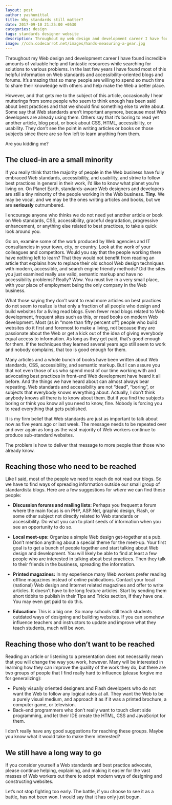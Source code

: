 ```yaml
---
layout: post
author: yashumittal
title: Why standards still matter?
date: 2017-09-10 21:25:00 +0530
categories: design
tags: standards designer website
description: Throughout my web design and development career I have found incredible amounts of valuable help and fantastic resources while searching for solutions to various problems.
image: //cdn.codecarrot.net/images/hands-measuring-a-gear.jpg
---
```


Throughout my Web design and development career I have found incredible amounts of valuable help and fantastic resources while searching for solutions to various problems. In the last few years I have found most of this helpful information on Web standards and accessibility-oriented blogs and forums. It’s amazing that so many people are willing to spend so much time to share their knowledge with others and help make the Web a better place.

However, and that gets me to the subject of this article, occasionally I hear mutterings from some people who seem to think enough has been said about best practices and that we should find something else to write about. Some say that Web standards aren’t important anymore, because most Web developers are already using them. Others say that it’s boring to read yet another article, blog post, or book about CSS, HTML, accessibility, or usability. They don’t see the point in writing articles or books on those subjects since there are so few left to learn anything from them.

Are you kidding me?

## The clued-in are a small minority

If you really think that the majority of people in the Web business have fully embraced Web standards, accessibility, and usability, and strive to follow best practices in general in their work, I’d like to know what planet you’re living on. On Planet Earth, standards-aware Web designers and developers are still a tiny minority of the people working in the Web business. **Tiny.** We may be vocal, and we may be the ones writing articles and books, but we are **seriously** outnumbered.

I encourage anyone who thinks we do not need yet another article or book on Web standards, CSS, accessibility, graceful degradation, progressive enhancement, or anything else related to best practices, to take a quick look around you.

Go on, examine some of the work produced by Web agencies and IT consultancies in your town, city, or country. Look at the work of your colleagues and competitors. Would you say that the people working there have nothing left to learn? That they would not benefit from reading an article that explains how to replace their old school Web design techniques with modern, accessible, and search engine friendly methods? Did the sites you just examined really use valid, semantic markup and have no accessibility problems? Really? Wow. You must live in a very small place, with your place of employment being the only company in the Web business.

What those saying they don’t want to read more articles on best practices do not seem to realize is that only a fraction of all people who design and build websites for a living read blogs. Even fewer read blogs related to Web development, frequent sites such as this, or read books on modern Web development. Most (as in “more than fifty percent of”) people who build websites do it first and foremost to make a living, not because they are passionate about the Web or get a kick out of the idea of giving everybody equal access to information. As long as they get paid, that’s good enough for them. If the techniques they learned several years ago still seem to work and nobody complains, that too is good enough for them.

Many articles and a whole bunch of books have been written about Web standards, CSS, accessibility, and semantic markup. But I can assure you that not even those of us who spend most of our time working with and advocating best practices in front-end Web development have heard it all before. And the things we have heard about can almost always bear repeating. Web standards and accessibility are not “dead”, “boring”, or subjects that everybody knows everything about. Actually, I don’t think anybody knows all there is to know about them. But if you find the subjects boring or think you know all you need to know, fine. Nobody is forcing you to read everything that gets published.

It is my firm belief that Web standards are just as important to talk about now as five years ago or last week. The message needs to be repeated over and over again as long as the vast majority of Web workers continue to produce sub-standard websites.

The problem is how to deliver that message to more people than those who already know.

## Reaching those who need to be reached

Like I said, most of the people we need to reach do not read our blogs. So we have to find ways of spreading information outside our small group of standardista blogs. Here are a few suggestions for *where* we can find these people:

* **Discussion forums and mailing lists:** Perhaps you frequent a forum where the main focus is on PHP, ASP.Net, graphic design, Flash, or some other subject not directly related to Web standards or accessibility. Do what you can to plant seeds of information when you see an opportunity to do so.

* **Local meet-ups:** Organize a simple Web design get-together at a pub. Don’t mention anything about a special theme for the meet-up. Your first goal is to get a bunch of people together and start talking about Web design and development. You will likely be able to find at least a few people who are interested in talking about best practices. Then they talk to their friends in the business, spreading the information.

* **Printed magazines:** In my experience many Web workers prefer reading offline magazines instead of online publications. Contact your local (national) Web design and Internet related magazines and offer to write articles. It doesn’t have to be long feature articles. Start by sending them short tidbits to publish in their Tips and Tricks section, if they have one. You may even get paid to do this.

* **Education:** This is a big one. So many schools still teach students outdated ways of designing and building websites. If you can somehow influence teachers and instructors to update and improve what they teach students, much will be won.

## Reaching those who don’t want to be reached

Reading an article or listening to a presentation does not necessarily mean that you will change the way you work, however. Many will be interested in learning how they can improve the quality of the work they do, but there are two groups of people that I find really hard to influence (please forgive me for generalizing):

* Purely visually oriented designers and Flash developers who do not want the Web to follow any logical rules at all. They want the Web to be a purely visual medium, and approach it as if it was a printed brochure, a computer game, or television.
* Back-end programmers who don’t really want to touch client side programming, and let their IDE create the HTML, CSS and JavaScript for them.

I don’t really have any good suggestions for reaching these groups. Maybe you know what it would take to make them interested?

## We still have a long way to go

If you consider yourself a Web standards and best practice advocate, please continue helping, explaining, and making it easier for the vast masses of Web workers out there to adopt modern ways of designing and constructing websites.

Let’s not stop fighting too early. The battle, if you choose to see it as a battle, has not been won. I would say that it has only just begun.
